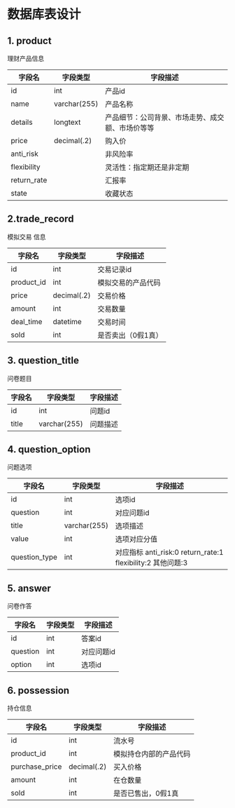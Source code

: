 # 数据库表设计

## 1. product

理财产品信息

| 字段名         | 字段类型         | 字段描述                     |
|-------------|--------------|--------------------------|
| id          | int          | 产品id                     |
| name        | varchar(255) | 产品名称                     |
| details     | longtext     | 产品细节：公司背景、市场走势、成交额、市场价等等 |
| price       | decimal(.2)  | 购入价                      |
| anti_risk   |              | 非风险率                     |
| flexibility |              | 灵活性：指定期还是非定期             
| return_rate |              | 汇报率                      |
| state       |              | 收藏状态                     |

## 2.trade_record

模拟交易 信息

| 字段名        | 字段类型        | 字段描述      |
|------------|-------------|-----------|
| id         | int         | 交易记录id    |
| product_id | int         | 模拟交易的产品代码 |
| price      | decimal(.2) | 交易价格      |
| amount     | int         | 交易数量      |
| deal_time  | datetime    | 交易时间      |
|sold|int|是否卖出（0假1真）|

## 3. question_title

问卷题目

| 字段名   | 字段类型         | 字段描述 |
|-------|--------------|------|
| id    | int          | 问题id |
| title | varchar(255) | 问题描述 |

## 4. question_option

问题选项

| 字段名           | 字段类型         | 字段描述   |
|---------------|--------------|--------|
| id            | int          | 选项id   |
| question      | int          | 对应问题id |
| title         | varchar(255) | 选项描述   |
| value         | int          | 选项对应分值 |
| question_type | int          | 对应指标 anti_risk:0 return_rate:1 flexibility:2 其他问题:3 |

## 5. answer

问卷作答

| 字段名      | 字段类型 | 字段描述   |
|----------|------|--------|
| id       | int  | 答案id   |
| question | int  | 对应问题id |
| option   | int  | 选项id   |

## 6. possession

持仓信息

| 字段名            | 字段类型        | 字段描述        |
|----------------|-------------|-------------|
| id             | int         | 流水号         |
| product_id     | int         | 模拟持仓内部的产品代码 |
| purchase_price | decimal(.2) | 买入价格        |
| amount         | int         | 在仓数量        |
| sold           | int         | 是否已售出，0假1真  |

